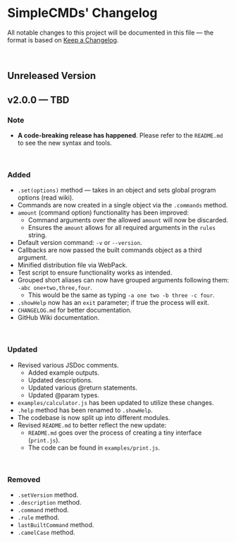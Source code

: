 # **SimpleCMDs' Changelog**
All notable changes to this project will be documented in this file — the format is based on [Keep a Changelog](https://keepachangelog.com/en/1.0.0/).

&nbsp;

## Unreleased Version

## v2.0.0 — TBD
### Note
- **A code-breaking release has happened**. Please refer to the `README.md` to see the new syntax and tools.

&nbsp;

### Added
- `.set(options)` method — takes in an object and sets global program options (read wiki).
- Commands are now created in a single object via the `.commands` method.
- `amount` (command option) functionality has been improved:
  - Command arguments over the allowed `amount` will now be discarded.
  - Ensures the `amount` allows for all required arguments in the `rules` string.
- Default version command: `-v` or `--version`.
- Callbacks are now passed the built commands object as a third argument.
- Minified distribution file via WebPack.
- Test script to ensure functionality works as intended.
- Grouped short aliases can now have grouped arguments following them: `-abc one+two,three,four`.
  - This would be the same as typing `-a one two -b three -c four`.
- `.showHelp` now has an `exit` parameter; if true the process will exit.
- `CHANGELOG.md` for better documentation.
- GitHub Wiki documentation.

&nbsp;

### Updated
- Revised various JSDoc comments.
  - Added example outputs.
  - Updated descriptions.
  - Updated various @return statements.
  - Updated @param types.
- `examples/calculator.js` has been updated to utilize these changes.
- `.help` method has been renamed to `.showHelp`.
- The codebase is now split up into different modules.
- Revised `README.md` to better reflect the new update:
  - `README.md` goes over the process of creating a tiny interface (`print.js`).
  - The code can be found in `examples/print.js`.
  
&nbsp;

### Removed
- `.setVersion` method.
- `.description` method.
- `.command` method.
- `.rule` method.
- `lastBuiltCommand` method.
- `.camelCase` method.